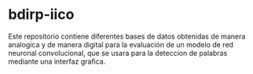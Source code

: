 # bdirp-iico
Este repositorio contiene diferentes bases de datos obtenidas de manera analogica y de manera digital para la evaluación de un modelo de red neuronal convolucional, que se usara para la deteccion de palabras mediante una interfaz grafica.
